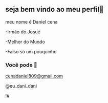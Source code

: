 ## seja bem vindo ao meu perfil💙

meu nome é Daniel cena

-Irmão do Josué

-Melhor do Mundo

-Falso só um pouquinho

### Você pode 📧
cenadaniel809@gmail.com

@eu_dani_dani

!#[]()
